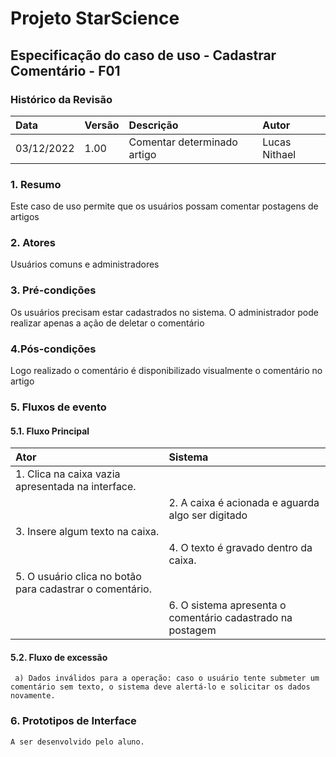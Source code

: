 ﻿
# **Projeto StarScience**

## Especificação do caso de uso - Cadastrar Comentário - F01

### Histórico da Revisão 

|  Data  | Versão | Descrição | Autor |
|:-------|:-------|:----------|:------|
| 03/12/2022 | 1.00 | Comentar determinado artigo | Lucas Nithael |

### 1. Resumo 

Este caso de uso permite que os usuários possam comentar postagens de artigos

### 2. Atores 

Usuários comuns e administradores

### 3. Pré-condições

Os usuários precisam estar cadastrados no sistema. O administrador pode realizar apenas a ação de deletar o comentário

### 4.Pós-condições

Logo realizado o comentário é disponibilizado visualmente o comentário no artigo

### 5. Fluxos de evento

#### 5.1. Fluxo Principal 
|  Ator  | Sistema |
|:-------|:------- |
|1. Clica na caixa vazia apresentada na interface.||
||2. A caixa é acionada e aguarda algo ser digitado|
|3. Insere algum texto na caixa.||
||4. O texto é gravado dentro da caixa.|
|5. O usuário clica no botão para cadastrar o comentário. ||
||6. O sistema apresenta o comentário cadastrado na postagem||


#### 5.2. Fluxo de excessão 
     a) Dados inválidos para a operação: caso o usuário tente submeter um comentário sem texto, o sistema deve alertá-lo e solicitar os dados novamente.

### 6. Prototipos de Interface

`A ser desenvolvido pelo aluno.`
